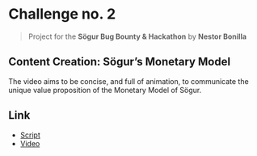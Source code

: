 # Challenge no. 2
> Project for the **Sögur Bug Bounty & Hackathon**
> by **Nestor Bonilla** 

## Content Creation: Sögur’s Monetary Model

The video aims to be concise, and full of animation, to communicate the unique value proposition of the Monetary Model of Sögur.

## Link
* [Script](https://docs.google.com/document/d/1iki0CZK6ZWqjx7OWgdK-_ol0bTN24ib3rDBlDVNdnYY)
* [Video](https://drive.google.com/file/d/1xyYt7YcPlDU72N1AXQG0IFwG46VQn1PS)